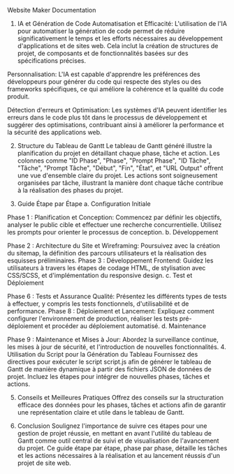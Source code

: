 Website Maker Documentation
1. IA et Génération de Code
Automatisation et Efficacité: L'utilisation de l'IA pour automatiser la génération de code permet de réduire significativement le temps et les efforts nécessaires au développement d'applications et de sites web. Cela inclut la création de structures de projet, de composants et de fonctionnalités basées sur des spécifications précises.

Personnalisation: L'IA est capable d'apprendre les préférences des développeurs pour générer du code qui respecte des styles ou des frameworks spécifiques, ce qui améliore la cohérence et la qualité du code produit.

Détection d'erreurs et Optimisation: Les systèmes d'IA peuvent identifier les erreurs dans le code plus tôt dans le processus de développement et suggérer des optimisations, contribuant ainsi à améliorer la performance et la sécurité des applications web.

2. Structure du Tableau de Gantt
Le tableau de Gantt généré illustre la planification du projet en détaillant chaque phase, tâche et action. Les colonnes comme "ID Phase", "Phase", "Prompt Phase", "ID Tâche", "Tâche", "Prompt Tâche", "Début", "Fin", "État", et "URL Output" offrent une vue d'ensemble claire du projet. Les actions sont soigneusement organisées par tâche, illustrant la manière dont chaque tâche contribue à la réalisation des phases du projet.

3. Guide Étape par Étape
a. Configuration Initiale

Phase 1 : Planification et Conception: Commencez par définir les objectifs, analyser le public cible et effectuer une recherche concurrentielle. Utilisez les prompts pour orienter le processus de conception.
b. Développement

Phase 2 : Architecture du Site et Wireframing: Poursuivez avec la création du sitemap, la définition des parcours utilisateurs et la réalisation des esquisses préliminaires.
Phase 3 : Développement Frontend: Guidez les utilisateurs à travers les étapes de codage HTML, de stylisation avec CSS/SCSS, et d'implémentation du responsive design.
c. Test et Déploiement

Phase 6 : Tests et Assurance Qualité: Présentez les différents types de tests à effectuer, y compris les tests fonctionnels, d'utilisabilité et de performance.
Phase 8 : Déploiement et Lancement: Expliquez comment configurer l'environnement de production, réaliser les tests pré-déploiement et procéder au déploiement automatisé.
d. Maintenance

Phase 9 : Maintenance et Mises à Jour: Abordez la surveillance continue, les mises à jour de sécurité, et l'introduction de nouvelles fonctionnalités.
4. Utilisation du Script pour la Génération du Tableau
Fournissez des directives pour exécuter le script script.js afin de générer le tableau de Gantt de manière dynamique à partir des fichiers JSON de données de projet. Incluez les étapes pour intégrer de nouvelles phases, tâches et actions.

5. Conseils et Meilleures Pratiques
Offrez des conseils sur la structuration efficace des données pour les phases, tâches et actions afin de garantir une représentation claire et utile dans le tableau de Gantt.

6. Conclusion
Soulignez l'importance de suivre ces étapes pour une gestion de projet réussie, en mettant en avant l'utilité du tableau de Gantt comme outil central de suivi et de visualisation de l'avancement du projet. Ce guide étape par étape, phase par phase, détaille les tâches et les actions nécessaires à la réalisation et au lancement réussis d'un projet de site web.